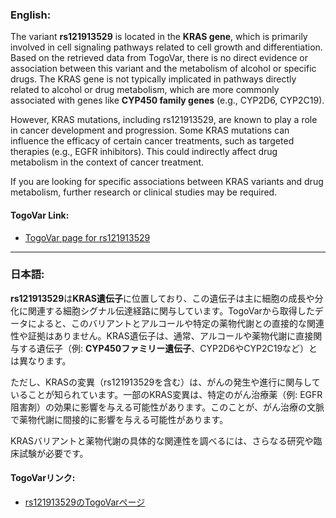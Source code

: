 ### English:
The variant **rs121913529** is located in the **KRAS gene**, which is primarily involved in cell signaling pathways related to cell growth and differentiation. Based on the retrieved data from TogoVar, there is no direct evidence or association between this variant and the metabolism of alcohol or specific drugs. The KRAS gene is not typically implicated in pathways directly related to alcohol or drug metabolism, which are more commonly associated with genes like **CYP450 family genes** (e.g., CYP2D6, CYP2C19).

However, KRAS mutations, including rs121913529, are known to play a role in cancer development and progression. Some KRAS mutations can influence the efficacy of certain cancer treatments, such as targeted therapies (e.g., EGFR inhibitors). This could indirectly affect drug metabolism in the context of cancer treatment.

If you are looking for specific associations between KRAS variants and drug metabolism, further research or clinical studies may be required.

#### TogoVar Link:
- [TogoVar page for rs121913529](https://togovar.org)

---

### 日本語:
**rs121913529**は**KRAS遺伝子**に位置しており、この遺伝子は主に細胞の成長や分化に関連する細胞シグナル伝達経路に関与しています。TogoVarから取得したデータによると、このバリアントとアルコールや特定の薬物代謝との直接的な関連性や証拠はありません。KRAS遺伝子は、通常、アルコールや薬物代謝に直接関与する遺伝子（例: **CYP450ファミリー遺伝子**、CYP2D6やCYP2C19など）とは異なります。

ただし、KRASの変異（rs121913529を含む）は、がんの発生や進行に関与していることが知られています。一部のKRAS変異は、特定のがん治療薬（例: EGFR阻害剤）の効果に影響を与える可能性があります。このことが、がん治療の文脈で薬物代謝に間接的に影響を与える可能性があります。

KRASバリアントと薬物代謝の具体的な関連性を調べるには、さらなる研究や臨床試験が必要です。

#### TogoVarリンク:
- [rs121913529のTogoVarページ](https://togovar.org)